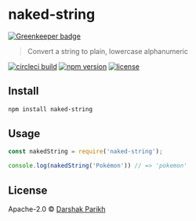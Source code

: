 # naked-string

[![Greenkeeper badge](https://badges.greenkeeper.io/dar5hak/naked-string.svg)](https://greenkeeper.io/)
> Convert a string to plain, lowercase alphanumeric

[![circleci build](https://img.shields.io/circleci/project/dar5hak/naked-string.svg?style=flat-square)](https://circleci.com/gh/dar5hak/naked-string)
[![npm version](https://img.shields.io/npm/v/naked-string.svg?style=flat-square)](https://www.npmjs.com/package/naked-string)
[![license](https://img.shields.io/npm/l/naked-string.svg?style=flat-square)](https://www.apache.org/licenses/LICENSE-2.0)

## Install

```bash
npm install naked-string
```

## Usage

```js
const nakedString = require('naked-string');

console.log(nakedString('Pokémon')) // => 'pokemon'
```

## License

Apache-2.0 © [Darshak Parikh](https://github.com/dar5hak)
